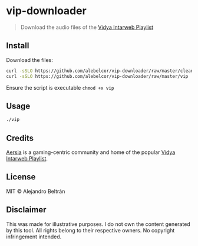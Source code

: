 # vip-downloader

> Download the audio files of the [Vidya Intarweb Playlist](https://vip.aersia.net/)

## Install

Download the files:

```bash
curl -sSLO https://github.com/alebelcor/vip-downloader/raw/master/clean.xsl
curl -sSLO https://github.com/alebelcor/vip-downloader/raw/master/vip
```

Ensure the script is executable `chmod +x vip`

## Usage

```bash
./vip
```

## Credits

[Aersia](https://www.aersia.net/) is a gaming-centric community and home of the popular [Vidya Intarweb Playlist](https://vip.aersia.net/).

## License

MIT © Alejandro Beltrán

## Disclaimer

This was made for illustrative purposes.
I do not own the content generated by this tool.
All rights belong to their respective owners.
No copyright infringement intended.
